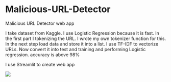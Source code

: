 # Malicious-URL-Detector
Malicious URL Detector web app

I take dataset from Kaggle.
I use Logistic Regression because it is fast. In the first part I tokenizing the URL. I wrote my own tokenizer function for this.
In the next step load data and store it into a list.
I use TF-IDF to vectorize URLs.
Now convert it into test and training and performing Logistic regression.
accuracy is above 98%

I use Streamlit to create web app

<img src="https://github.com/avanishsingh07/Malicious-URL-Detector/blob/main/w029zX.mp4">
